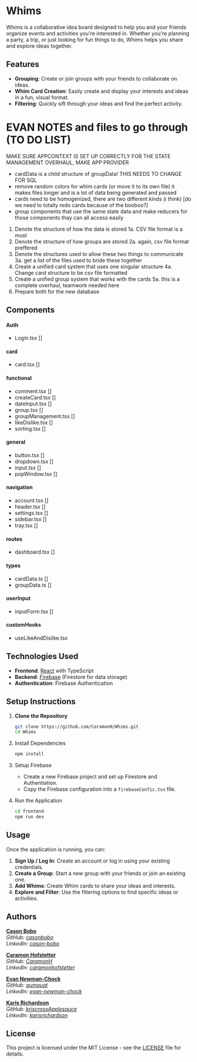 # Whims

Whims is a collaborative idea board designed to help you and your friends organize events and activities you're interested in. Whether you're planning a party, a trip, or just looking for fun things to do, Whims helps you share and explore ideas together.

## Features

- **Grouping**: Create or join groups with your friends to collaborate on ideas.
- **Whim Card Creation**: Easily create and display your interests and ideas in a fun, visual format.
- **Filtering**: Quickly sift through your ideas and find the perfect activity.

# EVAN NOTES and files to go through (TO DO LIST)

MAKE SURE APPCONTEXT IS SET UP CORRECTLY FOR THE STATE MANAGEMENT OVERHAUL, MAKE APP PROVIDER

- cardData is a child structure of groupData! THIS NEEDS TO CHANGE FOR SQL
- remove random colors for whim cards (or move it to its own file) it makes files longer and is a lot of data being generated and passed
- cards need to be homogenized, there are two different kinds (i think) [do we need to totally redo cards because of the booboo?]
- group components that use the same state data and make reducers for those components thay can all access easily

1. Denote the structure of how the data is stored
   1a. CSV file format is a must
2. Denote the structure of how groups are stored
   2a. again, csv file format preffered
3. Denote the structures used to allow these two things to communicate
   3a. get a list of the files used to bride these together
4. Create a unified card system that uses one singular structure
   4a. Change card structure to be csv file formatted
5. Create a unified group system that works with the cards
   5a. this is a complete overhaul, teamwork needed here
6. Prepare both for the new database

## Components

#### Auth

- Login.tsx []

#### card

- card.tsx []

#### functional

- comment.tsx []
- createCard.tsx []
- dateInput.tsx []
- group.tsx []
- groupManagement.tsx []
- likeDislike.tsx []
- sorting.tsx []

#### general

- button.tsx []
- dropdown.tsx []
- input.tsx []
- popWindow.tsx []

#### navigation

- account.tsx []
- header.tsx []
- settings.tsx []
- sidebar.tsx []
- tray.tsx []

#### routes

- dashboard.tsx []

#### types

- cardData.ts []
- groupData.ts []

#### userInput

- inputForm.tsx []

#### customHooks

- useLikeAndDislike.tsx

## Technologies Used

- **Frontend**: [React](https://reactjs.org/) with TypeScript
- **Backend**: [Firebase](https://firebase.google.com/) (Firestore for data storage)
- **Authentication**: Firebase Authentication

## Setup Instructions

1. **Clone the Repository**

   ```bash
   git clone https://github.com/CaramonH/Whims.git
   cd Whims
   ```

2. Install Dependencies

   ```bash
   npm install
   ```

3. Setup Firebase

   - Create a new Firebase project and set up Firestore and Authentiation.
   - Copy the Firebase configuration into a `firebaseConfic.tsx` file.

4. Run the Application

   ```bash
   cd frontend
   npm run dev
   ```

## Usage

Once the application is running, you can:

1. **Sign Up / Log In**: Create an account or log in using your existing credentials.
2. **Create a Group**: Start a new group with your friends or join an existing one.
3. **Add Whims**: Create Whim cards to share your ideas and interests.
4. **Explore and Filter**: Use the filtering options to find specific ideas or activities.

## Authors

**[Cason Bobo](https://github.com/casonbobo)**  
_GitHub: [casonbobo](https://github.com/casonbobo)_  
_LinkedIn: [cason-bobo](https://www.linkedin.com/in/cason-bobo)_

**[Caramon Hofstetter](https://github.com/CaramonH)**  
_GitHub: [CaramonH](https://github.com/CaramonH)_  
_LinkedIn: [caramonhofstetter](https://www.linkedin.com/in/caramonhofstetter)_

**[Evan Newman-Chock](https://github.com/gumquat)**  
_GitHub: [gumquat](https://github.com/gumquat)_  
_LinkedIn: [evan-newman-chock](https://www.linkedin.com/in/evan-newman-chock)_

**[Karis Richardson](https://github.com/krisCrossApplesauce)**  
_GitHub: [kriscrossApplesauce](https://github.com/krisCrossApplesauce)_  
_LinkedIn: [karisrichardson](https://www.linkedin.com/in/karisrichardson)_

## License

This project is licensed under the MIT License - see the [LICENSE](LICENSE) file for details.
